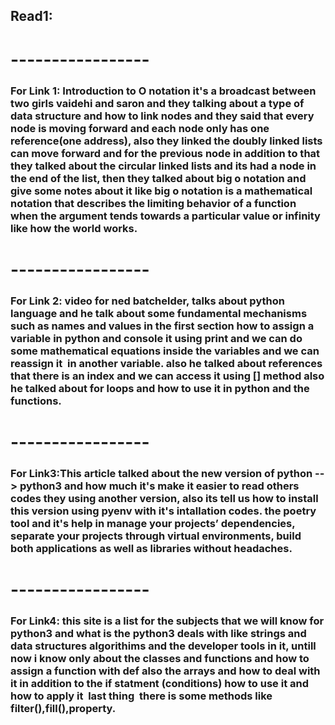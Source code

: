 ## Read1:
# -----------------
### For Link 1: Introduction to O notation it's a broadcast between two girls vaidehi and saron and they talking about a type of data structure and how to link nodes and they said that every node is moving forward and each node only has one reference(one address), also they linked the doubly linked lists can move forward and for the previous node in addition to that they talked about the circular linked lists and its had a node in the end of the list, then they talked about big o notation and give some notes about it like big o notation is a mathematical notation that describes the limiting behavior of a function when the argument tends towards a particular value or infinity like how the world works.
# -----------------
### For Link 2: video for ned batchelder, talks about python language and he talk about some fundamental mechanisms such as names and values in the first section how to assign a variable in python and console it using print and we can do some mathematical equations inside the variables and we can reassign it  in another variable. also he talked about references that there is an index and we can access it using [] method also he talked about for loops and how to use it in python and the functions.
# -----------------
### For Link3:This article talked about the new version of python --> python3 and how much it's make it easier to read others codes they using another version, also its tell us how to install this version using pyenv with it's intallation codes. the poetry tool and it's help in manage your projects’ dependencies, separate your projects through virtual environments, build both applications as well as libraries without headaches.
# -----------------
### For Link4: this site is a list for the subjects that we will know for python3 and what is the python3 deals with like strings and data structures algorithims and the developer tools in it, untill now i know only about the classes and functions and how to assign a function with def also the arrays and how to deal with it in addition to the if statment (conditions) how to use it and how to apply it  last thing  there is some methods like filter(),fill(),property.